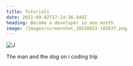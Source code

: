 ```yaml
---
title: Tutorials
date: 2022-09-02T17:14:36.440Z
heading: Become a developer in one month
image: /Images/screenshot_20220831-105037.png
---
```

![J](/Images/D-dinning-room.png "Tte")

The man and the dog on i coding trip